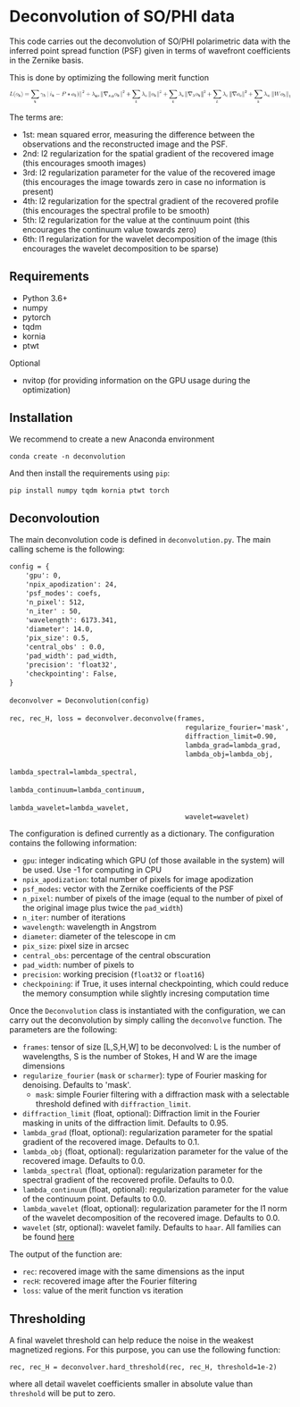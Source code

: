 # Deconvolution of SO/PHI data

This code carries out the deconvolution of SO/PHI polarimetric data with the
inferred point spread function (PSF) given in terms of wavefront coefficients in the Zernike basis.

This is done by optimizing the following merit function

![loss](equation.png)

The terms are:

- 1st: mean squared error, measuring the difference between the observations and the reconstructed image and the PSF.
- 2nd: l2 regularization for the spatial gradient of the recovered image (this encourages smooth images)
- 3rd: l2 regularization parameter for the value of the recovered image (this encourages the image towards zero in case no information is present)
- 4th: l2 regularization for the spectral gradient of the recovered profile (this encourages the spectral profile to be smooth)
- 5th: l2 regularization for the value at the continuum point (this encourages the continuum value towards zero)
- 6th: l1 regularization for the wavelet decomposition of the image (this encourages the wavelet decomposition to be sparse)

## Requirements

- Python 3.6+
- numpy
- pytorch
- tqdm
- kornia
- ptwt

Optional

- nvitop (for providing information on the GPU usage during the optimization)

## Installation

We recommend to create a new Anaconda environment

    conda create -n deconvolution

And then install the requirements using `pip`:

    pip install numpy tqdm kornia ptwt torch

## Deconvoloution

The main deconvolution code is defined in `deconvolution.py`. The main calling scheme is the following:

    config = {
        'gpu': 0,
        'npix_apodization': 24,
        'psf_modes': coefs,
        'n_pixel': 512,
        'n_iter' : 50,
        'wavelength': 6173.341,
        'diameter': 14.0,
        'pix_size': 0.5,
        'central_obs' : 0.0,        
        'pad_width': pad_width,
        'precision': 'float32',
        'checkpointing': False,
    }

    deconvolver = Deconvolution(config)
        
    rec, rec_H, loss = deconvolver.deconvolve(frames,                                                 
                                                regularize_fourier='mask', 
                                                diffraction_limit=0.90,
                                                lambda_grad=lambda_grad, 
                                                lambda_obj=lambda_obj,
                                                lambda_spectral=lambda_spectral,
                                                lambda_continuum=lambda_continuum,
                                                lambda_wavelet=lambda_wavelet,
                                                wavelet=wavelet)

The configuration is defined currently as a dictionary. The configuration
contains the following information:

- `gpu`: integer indicating which GPU (of those available in the system) will be used. Use -1 for computing in CPU
- `npix_apodization`: total number of pixels for image apodization
- `psf_modes`: vector with the Zernike coefficients of the PSF
- `n_pixel`: number of pixels of the image (equal to the number of pixel of the original image plus twice the `pad_width`)
- `n_iter`: number of iterations
- `wavelength`: wavelength in Angstrom
- `diameter`: diameter of the telescope in cm
- `pix_size`: pixel size in arcsec
- `central_obs`: percentage of the central obscuration
- `pad_width`: number of pixels to 
- `precision`: working precision (`float32` or `float16`)
- `checkpoining`: if True, it uses internal checkpointing, which could reduce the memory consumption while slightly incresing computation time

Once the `Deconvolution` class is instantiated with the configuration, we can carry out
the deconvolution by simply calling the `deconvolve` function. The parameters are the following:

- `frames`: tensor of size [L,S,H,W] to be deconvolved: L is the number of wavelengths, S is the number of Stokes, H and W are the image dimensions            
- `regularize_fourier` (`mask` or `scharmer`): type of Fourier masking for denoising. Defaults to 'mask'.
    - `mask`: simple Fourier filtering with a diffraction mask with a selectable threshold defined with `diffraction_limit`.
- `diffraction_limit` (float, optional): Diffraction limit in the Fourier masking in units of the diffraction limit. Defaults to 0.95.
- `lambda_grad` (float, optional): regularization parameter for the spatial gradient of the recovered image. Defaults to 0.1.
- `lambda_obj` (float, optional): regularization parameter for the value of the recovered image. Defaults to 0.0.
- `lambda_spectral` (float, optional): regularization parameter for the spectral gradient of the recovered profile. Defaults to 0.0.
- `lambda_continuum` (float, optional): regularization parameter for the value of the continuum point. Defaults to 0.0.
- `lambda_wavelet` (float, optional): regularization parameter for the l1 norm of the wavelet decomposition of the recovered image. Defaults to 0.0.
- `wavelet` (str, optional): wavelet family. Defaults to `haar`. All families can be found [here](https://pywavelets.readthedocs.io/en/latest/ref/wavelets.html)

The output of the function are:

- `rec`: recovered image with the same dimensions as the input
- `recH`: recovered image after the Fourier filtering
- `loss`: value of the merit function vs iteration

## Thresholding

A final wavelet threshold can help reduce the noise in the weakest magnetized regions. For this purpose,
you can use the following function:

    rec, rec_H = deconvolver.hard_threshold(rec, rec_H, threshold=1e-2)

where all detail wavelet coefficients smaller in absolute value than `threshold` will be put to zero.